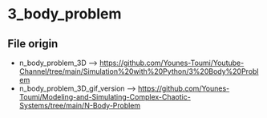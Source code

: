 # 3_body_problem
## File origin
- n_body_problem_3D --> https://github.com/Younes-Toumi/Youtube-Channel/tree/main/Simulation%20with%20Python/3%20Body%20Problem
- n_body_problem_3D_gif_version --> https://github.com/Younes-Toumi/Modeling-and-Simulating-Complex-Chaotic-Systems/tree/main/N-Body-Problem
